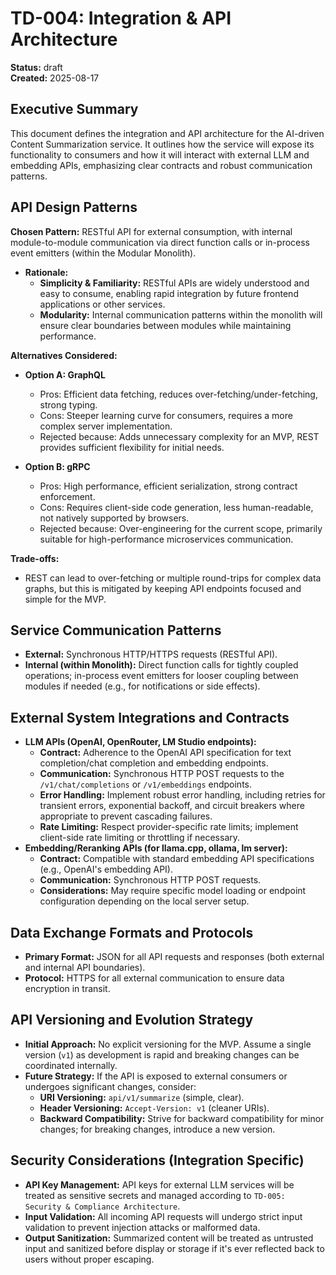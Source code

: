# TD-004: Integration & API Architecture

**Status:** draft  
**Created:** 2025-08-17  

## Executive Summary
This document defines the integration and API architecture for the AI-driven Content Summarization service. It outlines how the service will expose its functionality to consumers and how it will interact with external LLM and embedding APIs, emphasizing clear contracts and robust communication patterns.

## API Design Patterns
**Chosen Pattern:** RESTful API for external consumption, with internal module-to-module communication via direct function calls or in-process event emitters (within the Modular Monolith).
- **Rationale:**
    - **Simplicity & Familiarity:** RESTful APIs are widely understood and easy to consume, enabling rapid integration by future frontend applications or other services.
    - **Modularity:** Internal communication patterns within the monolith will ensure clear boundaries between modules while maintaining performance.

**Alternatives Considered:**
- **Option A: GraphQL**
  - Pros: Efficient data fetching, reduces over-fetching/under-fetching, strong typing.
  - Cons: Steeper learning curve for consumers, requires a more complex server implementation.
  - Rejected because: Adds unnecessary complexity for an MVP, REST provides sufficient flexibility for initial needs.

- **Option B: gRPC**
  - Pros: High performance, efficient serialization, strong contract enforcement.
  - Cons: Requires client-side code generation, less human-readable, not natively supported by browsers.
  - Rejected because: Over-engineering for the current scope, primarily suitable for high-performance microservices communication.

**Trade-offs:**
- REST can lead to over-fetching or multiple round-trips for complex data graphs, but this is mitigated by keeping API endpoints focused and simple for the MVP.

## Service Communication Patterns
- **External:** Synchronous HTTP/HTTPS requests (RESTful API).
- **Internal (within Monolith):** Direct function calls for tightly coupled operations; in-process event emitters for looser coupling between modules if needed (e.g., for notifications or side effects).

## External System Integrations and Contracts
- **LLM APIs (OpenAI, OpenRouter, LM Studio endpoints):**
    - **Contract:** Adherence to the OpenAI API specification for text completion/chat completion and embedding endpoints.
    - **Communication:** Synchronous HTTP POST requests to the `/v1/chat/completions` or `/v1/embeddings` endpoints.
    - **Error Handling:** Implement robust error handling, including retries for transient errors, exponential backoff, and circuit breakers where appropriate to prevent cascading failures.
    - **Rate Limiting:** Respect provider-specific rate limits; implement client-side rate limiting or throttling if necessary.
- **Embedding/Reranking APIs (for llama.cpp, ollama, lm server):**
    - **Contract:** Compatible with standard embedding API specifications (e.g., OpenAI's embedding API).
    - **Communication:** Synchronous HTTP POST requests.
    - **Considerations:** May require specific model loading or endpoint configuration depending on the local server setup.

## Data Exchange Formats and Protocols
- **Primary Format:** JSON for all API requests and responses (both external and internal API boundaries).
- **Protocol:** HTTPS for all external communication to ensure data encryption in transit.

## API Versioning and Evolution Strategy
- **Initial Approach:** No explicit versioning for the MVP. Assume a single version (`v1`) as development is rapid and breaking changes can be coordinated internally.
- **Future Strategy:** If the API is exposed to external consumers or undergoes significant changes, consider:
    - **URI Versioning:** `api/v1/summarize` (simple, clear).
    - **Header Versioning:** `Accept-Version: v1` (cleaner URIs).
    - **Backward Compatibility:** Strive for backward compatibility for minor changes; for breaking changes, introduce a new version.

## Security Considerations (Integration Specific)
- **API Key Management:** API keys for external LLM services will be treated as sensitive secrets and managed according to `TD-005: Security & Compliance Architecture`.
- **Input Validation:** All incoming API requests will undergo strict input validation to prevent injection attacks or malformed data.
- **Output Sanitization:** Summarized content will be treated as untrusted input and sanitized before display or storage if it's ever reflected back to users without proper escaping.
